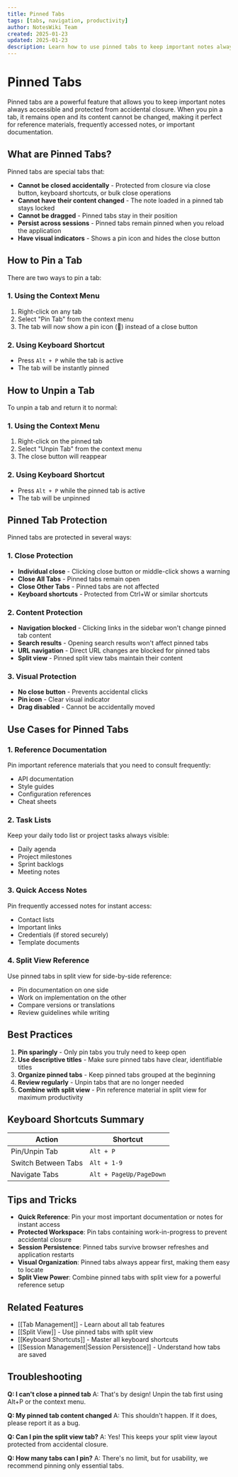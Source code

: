 ```yaml
---
title: Pinned Tabs
tags: [tabs, navigation, productivity]
author: NotesWiki Team
created: 2025-01-23
updated: 2025-01-23
description: Learn how to use pinned tabs to keep important notes always accessible
---
```


# Pinned Tabs

Pinned tabs are a powerful feature that allows you to keep important notes always accessible and protected from accidental closure. When you pin a tab, it remains open and its content cannot be changed, making it perfect for reference materials, frequently accessed notes, or important documentation.

## What are Pinned Tabs?

Pinned tabs are special tabs that:
- **Cannot be closed accidentally** - Protected from closure via close button, keyboard shortcuts, or bulk close operations
- **Cannot have their content changed** - The note loaded in a pinned tab stays locked
- **Cannot be dragged** - Pinned tabs stay in their position
- **Persist across sessions** - Pinned tabs remain pinned when you reload the application
- **Have visual indicators** - Shows a pin icon and hides the close button

## How to Pin a Tab

There are two ways to pin a tab:

### 1. Using the Context Menu
1. Right-click on any tab
2. Select "Pin Tab" from the context menu
3. The tab will now show a pin icon (📌) instead of a close button

### 2. Using Keyboard Shortcut
- Press `Alt + P` while the tab is active
- The tab will be instantly pinned

## How to Unpin a Tab

To unpin a tab and return it to normal:

### 1. Using the Context Menu
1. Right-click on the pinned tab
2. Select "Unpin Tab" from the context menu
3. The close button will reappear

### 2. Using Keyboard Shortcut
- Press `Alt + P` while the pinned tab is active
- The tab will be unpinned

## Pinned Tab Protection

Pinned tabs are protected in several ways:

### 1. Close Protection
- **Individual close** - Clicking close button or middle-click shows a warning
- **Close All Tabs** - Pinned tabs remain open
- **Close Other Tabs** - Pinned tabs are not affected
- **Keyboard shortcuts** - Protected from Ctrl+W or similar shortcuts

### 2. Content Protection
- **Navigation blocked** - Clicking links in the sidebar won't change pinned tab content
- **Search results** - Opening search results won't affect pinned tabs
- **URL navigation** - Direct URL changes are blocked for pinned tabs
- **Split view** - Pinned split view tabs maintain their content

### 3. Visual Protection
- **No close button** - Prevents accidental clicks
- **Pin icon** - Clear visual indicator
- **Drag disabled** - Cannot be accidentally moved

## Use Cases for Pinned Tabs

### 1. Reference Documentation
Pin important reference materials that you need to consult frequently:
- API documentation
- Style guides
- Configuration references
- Cheat sheets

### 2. Task Lists
Keep your daily todo list or project tasks always visible:
- Daily agenda
- Project milestones
- Sprint backlogs
- Meeting notes

### 3. Quick Access Notes
Pin frequently accessed notes for instant access:
- Contact lists
- Important links
- Credentials (if stored securely)
- Template documents

### 4. Split View Reference
Use pinned tabs in split view for side-by-side reference:
- Pin documentation on one side
- Work on implementation on the other
- Compare versions or translations
- Review guidelines while writing

## Best Practices

1. **Pin sparingly** - Only pin tabs you truly need to keep open
2. **Use descriptive titles** - Make sure pinned tabs have clear, identifiable titles
3. **Organize pinned tabs** - Keep pinned tabs grouped at the beginning
4. **Review regularly** - Unpin tabs that are no longer needed
5. **Combine with split view** - Pin reference material in split view for maximum productivity

## Keyboard Shortcuts Summary

| Action | Shortcut |
|--------|----------|
| Pin/Unpin Tab | `Alt + P` |
| Switch Between Tabs | `Alt + 1-9` |
| Navigate Tabs | `Alt + PageUp/PageDown` |

## Tips and Tricks

- **Quick Reference**: Pin your most important documentation or notes for instant access
- **Protected Workspace**: Pin tabs containing work-in-progress to prevent accidental closure
- **Session Persistence**: Pinned tabs survive browser refreshes and application restarts
- **Visual Organization**: Pinned tabs always appear first, making them easy to locate
- **Split View Power**: Combine pinned tabs with split view for a powerful reference setup

## Related Features

- [[Tab Management]] - Learn about all tab features
- [[Split View]] - Use pinned tabs with split view
- [[Keyboard Shortcuts]] - Master all keyboard shortcuts
- [[Session Management|Session Persistence]] - Understand how tabs are saved

## Troubleshooting

**Q: I can't close a pinned tab**
A: That's by design! Unpin the tab first using Alt+P or the context menu.

**Q: My pinned tab content changed**
A: This shouldn't happen. If it does, please report it as a bug.

**Q: Can I pin the split view tab?**
A: Yes! This keeps your split view layout protected from accidental closure.

**Q: How many tabs can I pin?**
A: There's no limit, but for usability, we recommend pinning only essential tabs.